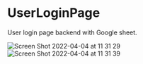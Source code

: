 # UserLoginPage

User login page backend with Google sheet.

![Screen Shot 2022-04-04 at 11 31 29](https://user-images.githubusercontent.com/63858190/161483242-321b4a89-e596-4ab1-81c8-006b375b3f6c.png)
![Screen Shot 2022-04-04 at 11 31 39](https://user-images.githubusercontent.com/63858190/161483249-d7824956-9b27-4b70-86b8-0c31036656ac.png)

